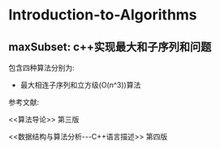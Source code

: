 # Introduction-to-Algorithms
## maxSubset: c++实现最大和子序列和问题
包含四种算法分别为: 

* 最大相连子序列和立方级(O(n^3))算法

参考文献:

<<算法导论>> 第三版 

<<数据结构与算法分析---C++语言描述>> 第四版
